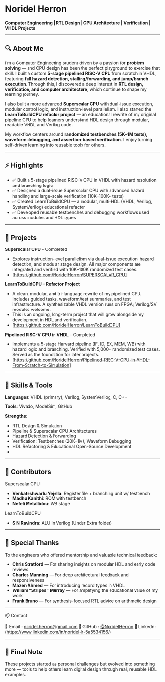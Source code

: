 # Noridel Herron

**Computer Engineering | RTL Design | CPU Architecture | Verification | VHDL Projects**

---

## 🔍 About Me

I’m a Computer Engineering student driven by a passion for **problem solving** — and CPU design has been the perfect playground to exercise that skill. I built a custom **5-stage pipelined RISC-V CPU** from scratch in VHDL, featuring **full hazard detection, stalling/forwarding, and jump/branch execution**. Through this, I discovered a deep interest in **RTL design, verification, and computer architecture**, which continue to shape my learning journey.

I also built a more advanced **Superscalar CPU** with dual-issue execution, modular control logic, and instruction-level parallelism. I also started the **LearnToBuildCPU refactor project** — an educational rewrite of my original pipeline CPU to help learners understand HDL design through modular, readable VHDL and Verilog code.

My workflow centers around **randomized testbenches (5K–1M tests), waveform debugging, and assertion-based verification**. I enjoy turning self-driven learning into reusable tools for others.

---

## ⚡ Highlights
- ✅ Built a 5-stage pipelined RISC-V CPU in VHDL with hazard resolution and branching logic
- ✅ Designed a dual-issue Superscalar CPU with advanced hazard handling and large-scale verification (10K–100K+ tests)
- ✅ Created LearnToBuildCPU — a modular, multi-HDL (VHDL, Verilog, SystemVerilog) educational refactor
- ✅ Developed reusable testbenches and debugging workflows used across modules and HDL types

---

## 🚧 Projects

**Superscalar CPU** - Completed
- Explores instruction-level parallelism via dual-issue execution, hazard detection, and modular stage design. All major components are integrated and verified with 10K–100K randomized test cases.
- [https://github.com/NoridelHerron/SUPERSCALAR_CPU] 

**LearnToBuildCPU – Refactor Project**
- A clean, modular, and tri-language rewrite of my pipelined CPU. Includes guided tasks, waveform/test summaries, and test infrastructure. A synthesizable VHDL version runs on FPGA; Verilog/SV modules welcome.
- This is an ongoing, long-term project that will grow alongside my development in HDL and verification.
- [https://github.com/NoridelHerron/LearnToBuildCPU]

**Pipelined RISC-V CPU in VHDL** - Completed
- Implements a 5-stage Harvard pipeline (IF, ID, EX, MEM, WB) with hazard logic and branching. Verified with 5,000+ randomized test cases. Served as the foundation for later projects.
- [https://github.com/NoridelHerron/Pipelined-RISC-V-CPU-in-VHDL-From-Scratch-to-Simulation]

---

## 🧠 Skills & Tools

**Languages**:
VHDL (primary), Verilog, SystemVerilog, C, C++

**Tools**:
Vivado, ModelSim, GitHub

**Strengths**:
- RTL Design & Simulation
- Pipeline & Superscalar CPU Architectures
- Hazard Detection & Forwarding
- Verification: Testbenches (20K–1M), Waveform Debugging
- HDL Refactoring & Educational Open-Source Development
- 
---

## 🤝 Contributors

Superscalar CPU
- **Venkateshwarlu Yejella**: Register file + branching unit w/ testbench
- **Madhu Kanithi**: ROM with testbench
- **Nefeli Metallidou**: WB stage

LearnToBuildCPU
- **S N Ravindra**: ALU in Verilog (Under Extra folder)

---

## 🙏 Special Thanks

To the engineers who offered mentorship and valuable technical feedback:
- **Chris Stratford** — For sharing insights on modular HDL and early code reviews
- **Charles Manning** — For deep architectural feedback and responsiveness
- **Mazen Ahmed** — For introducing record types in VHDL
- **William “Stripes” Murray** — For amplifying the educational value of my work
- **Frank Bruno** — For synthesis-focused RTL advice on arithmetic design

---

📫 Contact

📧 Email  : noridel.herron@gmail.com
🔗 GitHub : [@NoridelHerron](https://github.com/NoridelHerron)
🔗 Linkedn: (https://www.linkedin.com/in/noridel-h-5a5534156/)

---

## 📝 Final Note

These projects started as personal challenges but evolved into something more — tools to help others learn digital design through real, reusable HDL examples.

